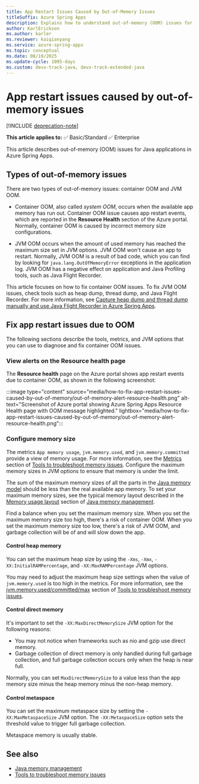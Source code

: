 ```yaml
---
title: App Restart Issues Caused by Out-of-Memory Issues
titleSuffix: Azure Spring Apps
description: Explains how to understand out-of-memory (OOM) issues for Java applications in Azure Spring Apps.
author: KarlErickson
ms.author: karler
ms.reviewer: kaiqianyang
ms.service: azure-spring-apps
ms.topic: conceptual
ms.date: 08/19/2025
ms.update-cycle: 1095-days
ms.custom: devx-track-java, devx-track-extended-java
---
```


# App restart issues caused by out-of-memory issues

[!INCLUDE [deprecation-note](../includes/deprecation-note.md)]

**This article applies to:** ✅ Basic/Standard ✅ Enterprise

This article describes out-of-memory (OOM) issues for Java applications in Azure Spring Apps.

## Types of out-of-memory issues

There are two types of out-of-memory issues: container OOM and JVM OOM.

- Container OOM, also called *system OOM*, occurs when the available app memory has run out. Container OOM issue causes app restart events, which are reported in the **Resource Health** section of the Azure portal. Normally, container OOM is caused by incorrect memory size configurations.

- JVM OOM occurs when the amount of used memory has reached the maximum size set in JVM options. JVM OOM won't cause an app to restart. Normally, JVM OOM is a result of bad code, which you can find by looking for `java.lang.OutOfMemoryError` exceptions in the application log. JVM OOM has a negative effect on application and Java Profiling tools, such as Java Flight Recorder.

This article focuses on how to fix container OOM issues. To fix JVM OOM issues, check tools such as heap dump, thread dump, and Java Flight Recorder. For more information, see [Capture heap dump and thread dump manually and use Java Flight Recorder in Azure Spring Apps](how-to-capture-dumps.md).

## Fix app restart issues due to OOM

The following sections describe the tools, metrics, and JVM options that you can use to diagnose and fix container OOM issues.

### View alerts on the Resource health page

The **Resource health** page on the Azure portal shows app restart events due to container OOM, as shown in the following screenshot:

:::image type="content" source="media/how-to-fix-app-restart-issues-caused-by-out-of-memory/out-of-memory-alert-resource-health.png" alt-text="Screenshot of Azure portal showing Azure Spring Apps Resource Health page with OOM message highlighted." lightbox="media/how-to-fix-app-restart-issues-caused-by-out-of-memory/out-of-memory-alert-resource-health.png":::

### Configure memory size

The metrics `App memory usage`, `jvm.memory.used`, and `jvm.memory.committed` provide a view of memory usage. For more information, see the [Metrics](tools-to-troubleshoot-memory-issues.md#metrics) section of [Tools to troubleshoot memory issues](tools-to-troubleshoot-memory-issues.md). Configure the maximum memory sizes in JVM options to ensure that memory is under the limit.

The sum of the maximum memory sizes of all the parts in the [Java memory model](concepts-for-java-memory-management.md#java-memory-model) should be less than the real available app memory. To set your maximum memory sizes, see the typical memory layout described in the [Memory usage layout](concepts-for-java-memory-management.md#memory-usage-layout) section of [Java memory management](concepts-for-java-memory-management.md).

Find a balance when you set the maximum memory size. When you set the maximum memory size too high, there's a risk of container OOM. When you set the maximum memory size too low, there's a risk of JVM OOM, and garbage collection will be of and will slow down the app.

#### Control heap memory

You can set the maximum heap size by using the `-Xms`, `-Xmx`, `-XX:InitialRAMPercentage`, and `-XX:MaxRAMPercentage` JVM options.

You may need to adjust the maximum heap size settings when the value of `jvm.memory.used` is too high in the metrics. For more information, see the [jvm.memory.used/committed/max](tools-to-troubleshoot-memory-issues.md#jvmmemoryusedcommittedmax) section of [Tools to troubleshoot memory issues](tools-to-troubleshoot-memory-issues.md).

#### Control direct memory

It's important to set the `-XX:MaxDirectMemorySize` JVM option for the following reasons:

- You may not notice when frameworks such as nio and gzip use direct memory.
- Garbage collection of direct memory is only handled during full garbage collection, and full garbage collection occurs only when the heap is near full.

Normally, you can set `MaxDirectMemorySize` to a value less than the app memory size minus the heap memory minus the non-heap memory.

#### Control metaspace

You can set the maximum metaspace size by setting the `-XX:MaxMetaspaceSize` JVM option. The `-XX:MetaspaceSize` option sets the threshold value to trigger full garbage collection.

Metaspace memory is usually stable.

## See also

- [Java memory management](concepts-for-java-memory-management.md)
- [Tools to troubleshoot memory issues](tools-to-troubleshoot-memory-issues.md)
